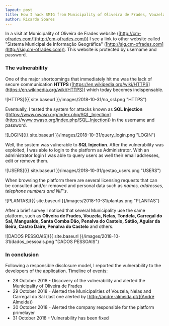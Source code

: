 ```yaml
---
layout: post
title: How I hack SMIG from Municipality of Oliveira de Frades, Vouzela, Nelas, Carregal do Sal and others!
author: Ricardo Soares
---
```


In a visit at Municipality of Oliveira de Frades website ([http://cm-ofrades.com/](http://cm-ofrades.com/)) I see a link to other website called "Sistema Municipal de Informação Geográfica" ([http://sig.cm-ofrades.com](http://sig.cm-ofrades.com)). This website is protected by username and password.



### The vulnerability
One of the major shortcomings that immediately hit me was the lack of secure communication **HTTPS** ([https://en.wikipedia.org/wiki/HTTPS](https://en.wikipedia.org/wiki/HTTPS)) which today becomes indispensable.

![HTTPS]({{ site.baseurl }}/images/2018-10-31/no_ssl.png "HTTPS")


Eventually, I tested the system for attacks known as **SQL Injection** ([https://www.owasp.org/index.php/SQL_Injection](https://www.owasp.org/index.php/SQL_Injection)) in the username and password.

![LOGIN]({{ site.baseurl }}/images/2018-10-31/query_login.png "LOGIN")


Well, the system was vulnerable to **SQL Injection**. After the vulnerability was exploited, I was able to login to the platform as Administrator.
With an administrator login I was able to query users as well their email addresses, edit or remove them.

![USERS]({{ site.baseurl }}/images/2018-10-31/gestao_users.png "USERS")


When browsing the platform there are several licensing requests that can be consulted and/or removed and personal data such as _names, addresses, telephone numbers and NIF's_.

![PLANTAS]({{ site.baseurl }}/images/2018-10-31/plantas.png "PLANTAS")


After a brief survey I noticed that several Municipality use the same platform, such as **Oliveira de Frades, Vouzela, Nelas, Tondela, Carregal do Sal, Mangualde, Santa Comba Dão, Penalva do Castelo, Sátão, Aguiar da Beira, Castro Daire, Penalva do Castelo** and others.

![DADOS PESSOAIS]({{ site.baseurl }}/images/2018-10-31/dados_pessoais.png "DADOS PESSOAIS")


### In conclusion
Following a responsible disclosure model, I reported the vulnerability to the developers of the application. Timeline of events:
* 28 October 2018 - Discovery of the vulnerability and alerted the Municipality of Oliveira de Frades
* 29 October 2018 - Alerted the Municipalities of Vouzela, Nelas and Carregal do Sal (last one alerted by [http://andre-almeida.pt/](André Almeida))
* 30 October 2018 - Alerted the company responsible for the platform primelayer
* 31 October 2018 - Vulnerability has been fixed